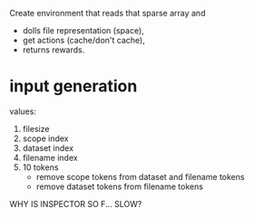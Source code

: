 Create environment that reads that sparse array and 
* dolls file representation (space), 
* get actions (cache/don't cache), 
* returns rewards.

# input generation
values:
1. filesize 
2. scope index
3. dataset index
4. filename index
5. 10 tokens
    * remove scope tokens from dataset and filename tokens
    * remove dataset tokens from filename tokens


WHY IS INSPECTOR SO F... SLOW?